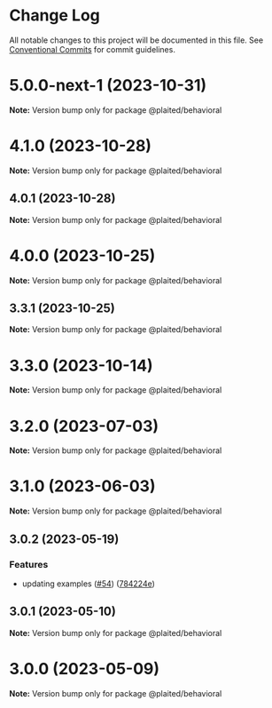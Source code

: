 # Change Log

All notable changes to this project will be documented in this file.
See [Conventional Commits](https://conventionalcommits.org) for commit guidelines.

# 5.0.0-next-1 (2023-10-31)

**Note:** Version bump only for package @plaited/behavioral





# 4.1.0 (2023-10-28)

**Note:** Version bump only for package @plaited/behavioral

## 4.0.1 (2023-10-28)

**Note:** Version bump only for package @plaited/behavioral

# 4.0.0 (2023-10-25)

**Note:** Version bump only for package @plaited/behavioral

## 3.3.1 (2023-10-25)

**Note:** Version bump only for package @plaited/behavioral

# 3.3.0 (2023-10-14)

**Note:** Version bump only for package @plaited/behavioral

# 3.2.0 (2023-07-03)

**Note:** Version bump only for package @plaited/behavioral

# 3.1.0 (2023-06-03)

**Note:** Version bump only for package @plaited/behavioral

## 3.0.2 (2023-05-19)

### Features

- updating examples ([#54](https://github.com/plaited/plaited/issues/54)) ([784224e](https://github.com/plaited/plaited/commit/784224ebb90ec1954f919632de379036c95d8ea0))

## 3.0.1 (2023-05-10)

**Note:** Version bump only for package @plaited/behavioral

# 3.0.0 (2023-05-09)

**Note:** Version bump only for package @plaited/behavioral

